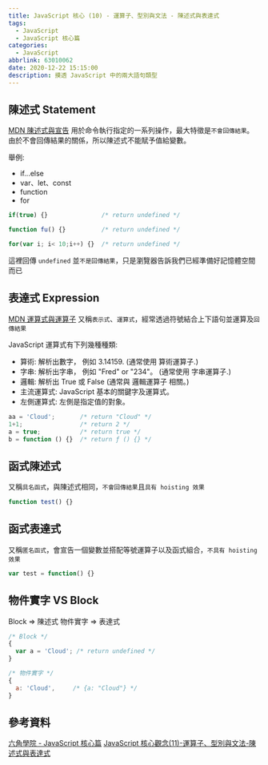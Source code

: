 ```yaml
---
title: JavaScript 核心 (10) - 運算子、型別與文法 - 陳述式與表達式
tags:
  - JavaScript
  - JavaScript 核心篇
categories:
  - JavaScript
abbrlink: 63010062
date: 2020-12-22 15:15:00
description: 摸透 JavaScript 中的兩大語句類型
---
```


## 陳述式 Statement

[MDN 陳述式與宣告](https://developer.mozilla.org/zh-TW/docs/Web/JavaScript/Reference/Statements)
用於命令執行指定的一系列操作，最大特徵是`不會回傳結果`。
由於不會回傳結果的關係，所以陳述式不能賦予值給變數。

舉例:

* if...else
* var、let、const
* function
* for

``` JavaScript
if(true) {}               /* return undefined */

function fu() {}          /* return undefined */

for(var i; i< 10;i++) {}  /* return undefined */
```

這裡回傳 `undefined` 並`不是回傳結果`，只是瀏覽器告訴我們已經準備好記憶體空間而已

## 表達式 Expression

[MDN 運算式與運算子](https://developer.mozilla.org/zh-TW/docs/Web/JavaScript/Guide/Expressions_and_Operators)
又稱`表示式`、`運算式`，經常透過符號結合上下語句並運算及`回傳結果`

JavaScript 運算式有下列幾種種類:

* 算術: 解析出數字， 例如 3.14159. (通常使用 算術運算子.)
* 字串: 解析出字串， 例如 "Fred" or "234"。 (通常使用 字串運算子.)
* 邏輯: 解析出 True 或 False (通常與 邏輯運算子 相關。)
* 主流運算式: JavaScript 基本的關鍵字及運算式。
* 左側運算式: 左側是指定值的對象。

``` JavaScript
aa = 'Cloud';       /* return "Cloud" */
1+1;                /* return 2 */
a = true;           /* return true */
b = function () {}  /* return ƒ () {} */
```

## 函式陳述式

又稱`具名函式`，與陳述式相同，`不會回傳結果`且`具有 hoisting 效果`

``` JavaScript
function test() {}
```

## 函式表達式

又稱`匿名函式`，會宣告一個變數並搭配等號運算子以及函式組合，`不具有 hoisting 效果`

``` JavaScript
var test = function() {}
```

## 物件實字 VS Block

Block => 陳述式
物件實字 => 表達式

``` JavaScript
/* Block */
{
  var a = 'Cloud'; /* return undefined */
}

/* 物件實字 */
{
  a: 'Cloud',     /* {a: "Cloud"} */
}
```

## 參考資料

[六角學院 - JavaScript 核心篇](https://www.hexschool.com/courses/js-core.html)
[JavaScript 核心觀念(11)-運算子、型別與文法-陳述式與表達式](https://hsiangfeng.github.io/javascript/20200607/196651152/)
